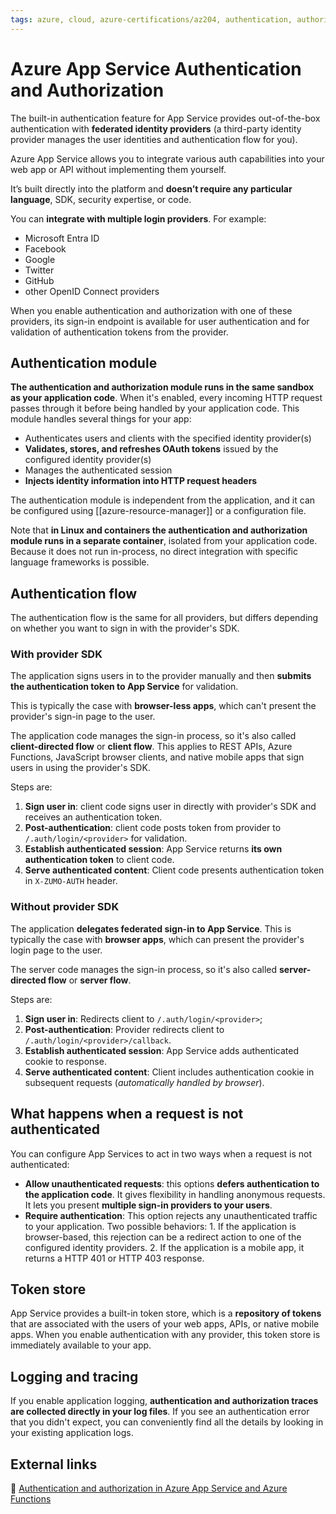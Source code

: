 ```yaml
---
tags: azure, cloud, azure-certifications/az204, authentication, authorization, azure-app-services
---
```


# Azure App Service Authentication and Authorization

The built-in authentication feature for App Service provides out-of-the-box authentication with **federated identity providers** (a third-party identity provider manages the user identities and authentication flow for you).

Azure App Service allows you to integrate various auth capabilities into your web app or API without implementing them yourself.

It’s built directly into the platform and **doesn’t require any particular language**, SDK, security expertise, or code.

You can **integrate with multiple login providers**. For example:

- Microsoft Entra ID
- Facebook
- Google
- Twitter
- GitHub
- other OpenID Connect providers

When you enable authentication and authorization with one of these providers, its sign-in endpoint is available for user authentication and for validation of authentication tokens from the provider.

## Authentication module

**The authentication and authorization module runs in the same sandbox as your application code**. When it's enabled, every incoming HTTP request passes through it before being handled by your application code. This module handles several things for your app:

- Authenticates users and clients with the specified identity provider(s)
- **Validates, stores, and refreshes OAuth tokens** issued by the configured identity provider(s)
- Manages the authenticated session
- **Injects identity information into HTTP request headers**

The authentication module is independent from the application, and it can be configured using [[azure-resource-manager]] or a configuration file.

Note that **in Linux and containers the authentication and authorization module runs in a separate container**, isolated from your application code. Because it does not run in-process, no direct integration with specific language frameworks is possible.

## Authentication flow

The authentication flow is the same for all providers, but differs depending on whether you want to sign in with the provider's SDK.

### With provider SDK

The application signs users in to the provider manually and then **submits the authentication token to App Service** for validation.

This is typically the case with **browser-less apps**, which can't present the provider's sign-in page to the user.

The application code manages the sign-in process, so it's also called **client-directed flow** or **client flow**. This applies to REST APIs, Azure Functions, JavaScript browser clients, and native mobile apps that sign users in using the provider's SDK.

Steps are:

1. **Sign user in**: client code signs user in directly with provider's SDK and receives an authentication token.
2. **Post-authentication**: client code posts token from provider to `/.auth/login/<provider>` for validation.
3. **Establish authenticated session**: App Service returns **its own authentication token** to client code.
4. **Serve authenticated content**: Client code presents authentication token in `X-ZUMO-AUTH` header.

### Without provider SDK

The application **delegates federated sign-in to App Service**. This is typically the case with **browser apps**, which can present the provider's login page to the user.

The server code manages the sign-in process, so it's also called **server-directed flow** or **server flow**.

Steps are:

1. **Sign user in**: Redirects client to `/.auth/login/<provider>`;
2. **Post-authentication**: Provider redirects client to `/.auth/login/<provider>/callback`.
3. **Establish authenticated session**: App Service adds authenticated cookie to response.
4. **Serve authenticated content**: Client includes authentication cookie in subsequent requests (_automatically handled by browser_).

## What happens when a request is not authenticated

You can configure App Services to act in two ways when a request is not authenticated:

- **Allow unauthenticated requests**: this options **defers authentication to the application code**. It gives flexibility in handling anonymous requests. It lets you present **multiple sign-in providers to your users**.
- **Require authentication**: This option rejects any unauthenticated traffic to your application. Two possible behaviors: 1. If the application is browser-based, this rejection can be a redirect action to one of the configured identity providers. 2. If the application is a mobile app, it returns a HTTP 401 or HTTP 403 response.

## Token store

App Service provides a built-in token store, which is a **repository of tokens** that are associated with the users of your web apps, APIs, or native mobile apps. When you enable authentication with any provider, this token store is immediately available to your app.

## Logging and tracing

If you enable application logging, **authentication and authorization traces are collected directly in your log files**. If you see an authentication error that you didn't expect, you can conveniently find all the details by looking in your existing application logs.

## External links

🔗 [Authentication and authorization in Azure App Service and Azure Functions](https://learn.microsoft.com/en-us/azure/app-service/overview-authentication-authorization)
